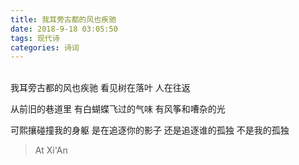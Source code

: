 ```yaml
---
title: 我耳旁古都的风也疾驰
date: 2018-9-18 03:05:50
tags: 现代诗
categories: 诗词
---
```


<br>我耳旁古都的风也疾驰
看见树在落叶
人在往返<!--more-->

从前旧的巷道里
有白蝴蝶飞过的气味
有风筝和嘈杂的光

可熙攘碰撞我的身躯
是在追逐你的影子
还是追逐谁的孤独
不是我的孤独

> At Xi'An